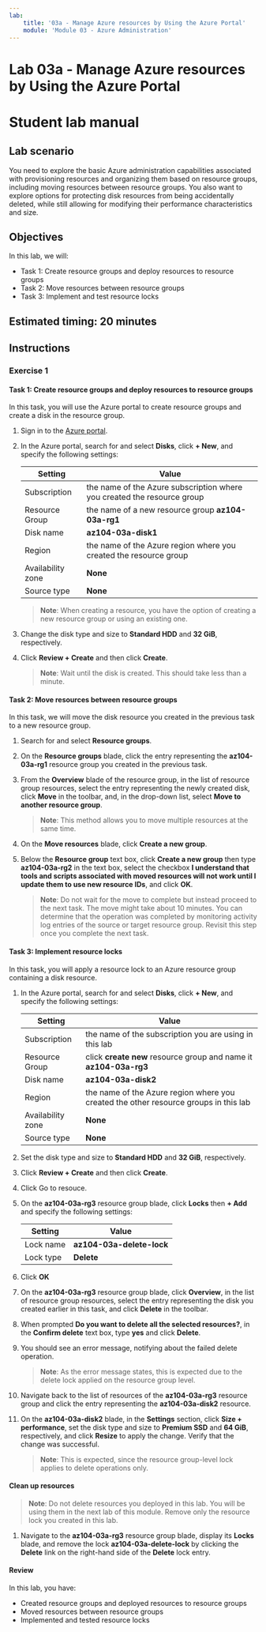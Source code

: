 ```yaml
---
lab:
    title: '03a - Manage Azure resources by Using the Azure Portal'
    module: 'Module 03 - Azure Administration'
---
```


# Lab 03a - Manage Azure resources by Using the Azure Portal
# Student lab manual

## Lab scenario

You need to explore the basic Azure administration capabilities associated with provisioning resources and organizing them based on resource groups, including moving resources between resource groups. You also want to explore options for protecting disk resources from being accidentally deleted, while still allowing for modifying their performance characteristics and size.

## Objectives

In this lab, we will:

+ Task 1: Create resource groups and deploy resources to resource groups
+ Task 2: Move resources between resource groups
+ Task 3: Implement and test resource locks

## Estimated timing: 20 minutes

## Instructions

### Exercise 1

#### Task 1: Create resource groups and deploy resources to resource groups

In this task, you will use the Azure portal to create resource groups and create a disk in the resource group.

1. Sign in to the [Azure portal](https://portal.azure.com).

1. In the Azure portal, search for and select **Disks**, click **+ New**, and specify the following settings:

    |Setting|Value|
    |---|---|
    |Subscription| the name of the Azure subscription where you created the resource group |
    |Resource Group| the name of a new resource group **az104-03a-rg1** |
    |Disk name| **az104-03a-disk1** |
    |Region| the name of the Azure region where you created the resource group |
    |Availability zone| **None** |
    |Source type| **None** |

    >**Note**: When creating a resource, you have the option of creating a new resource group or using an existing one.

1. Change the disk type and size to **Standard HDD** and **32 GiB**, respectively.

1. Click **Review + Create** and then click **Create**.

    >**Note**: Wait until the disk is created. This should take less than a minute.

#### Task 2: Move resources between resource groups 

In this task, we will move the disk resource you created in the previous task to a new resource group. 

1. Search for and select **Resource groups**. 

1. On the **Resource groups** blade, click the entry representing the **az104-03a-rg1** resource group you created in the previous task.

1. From the **Overview** blade of the resource group, in the list of resource group resources, select the entry representing the newly created disk, click **Move** in the toolbar, and, in the drop-down list, select **Move to another resource group**.

    >**Note**: This method allows you to move multiple resources at the same time. 

1. On the **Move resources** blade, click **Create a new group**.

1. Below the **Resource group** text box, click **Create a new group** then type **az104-03a-rg2** in the text box, select the checkbox **I understand that tools and scripts associated with moved resources will not work until I update them to use new resource IDs**, and click **OK**.

    >**Note**: Do not wait for the move to complete but instead proceed to the next task. The move might take about 10 minutes. You can determine that the operation was completed by monitoring activity log entries of the source or target resource group. Revisit this step once you complete the next task.

#### Task 3: Implement resource locks

In this task, you will apply a resource lock to an Azure resource group containing a disk resource.

1. In the Azure portal, search for and select **Disks**, click **+ New**, and specify the following settings:

    |Setting|Value|
    |---|---|
    |Subscription| the name of the subscription you are using in this lab |
    |Resource Group| click **create new** resource group and name it **az104-03a-rg3** |
    |Disk name| **az104-03a-disk2** |
    |Region| the name of the Azure region where you created the other resource groups in this lab |
    |Availability zone| **None** |
    |Source type| **None** |

1. Set the disk type and size to **Standard HDD** and **32 GiB**, respectively.

1. Click **Review + Create** and then click **Create**.

1. Click Go to resouce. 

1. On the **az104-03a-rg3** resource group blade, click **Locks** then **+ Add** and specify the following settings:

    |Setting|Value|
    |---|---|
    |Lock name| **az104-03a-delete-lock** |
    |Lock type| **Delete** |
    
1. Click **OK**    

1. On the **az104-03a-rg3** resource group blade, click **Overview**, in the list of resource group resources, select the entry representing the disk you created earlier in this task, and click **Delete** in the toolbar. 

1. When prompted **Do you want to delete all the selected resources?**, in the **Confirm delete** text box, type **yes** and click **Delete**.

1. You should see an error message, notifying about the failed delete operation. 

    >**Note**: As the error message states, this is expected due to the delete lock applied on the resource group level.

1. Navigate back to the list of resources of the **az104-03a-rg3** resource group and click the entry representing the **az104-03a-disk2** resource. 

1. On the **az104-03a-disk2** blade, in the **Settings** section, click **Size + performance**, set the disk type and size to **Premium SSD** and **64 GiB**, respectively, and click **Resize** to apply the change. Verify that the change was successful.

    >**Note**: This is expected, since the resource group-level lock applies to delete operations only. 

#### Clean up resources

   >**Note**: Do not delete resources you deployed in this lab. You will be using them in the next lab of this module. Remove only the resource lock you created in this lab.

1. Navigate to the **az104-03a-rg3** resource group blade, display its **Locks** blade, and remove the lock **az104-03a-delete-lock** by clicking the **Delete** link on the right-hand side of the **Delete** lock entry.

#### Review

In this lab, you have:

- Created resource groups and deployed resources to resource groups
- Moved resources between resource groups
- Implemented and tested resource locks
